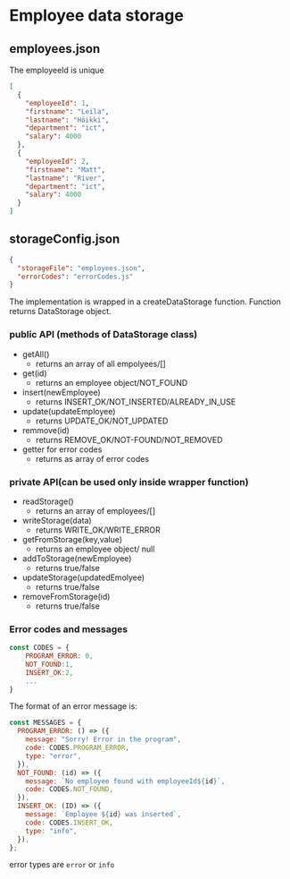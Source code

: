 # Employee data storage

## employees.json

The employeeId is unique

```json
[
  {
    "employeeId": 1,
    "firstname": "Leila",
    "lastname": "Höikki",
    "department": "ict",
    "salary": 4000
  },
  {
    "employeeId": 2,
    "firstname": "Matt",
    "lastname": "River",
    "department": "ict",
    "salary": 4000
  }
]
```

## storageConfig.json

```json
{
  "storageFile": "employees.json",
  "errorCodes": "errorCodes.js"
}
```

The implementation is wrapped in a createDataStorage function. Function returns DataStorage object.

### public API (methods of DataStorage class)

- getAll()
  - returns an array of all empolyees/[]
- get(id)
  - returns an employee object/NOT_FOUND
- insert(newEmployee)
  - returns INSERT_OK/NOT_INSERTED/ALREADY_IN_USE
- update(updateEmployee)
  - returns UPDATE_OK/NOT_UPDATED
- remmove(id)
  - returns REMOVE_OK/NOT-FOUND/NOT_REMOVED
- getter for error codes
  - returns as array of error codes

### private API(can be used only inside wrapper function)

- readStorage()
  - returns an array of employees/[]
- writeStorage(data)
  - returns WRITE_OK/WRITE_ERROR
- getFromStorage(key,value)
  - returns an employee object/ null
- addToStorage(newEmployee)
  - returns true/false
- updateStorage(updatedEmolyee)
  - returns true/false
- removeFromStorage(id)
  - returns true/false

### Error codes and messages

```js
const CODES = {
    PROGRAM_ERROR: 0,
    NOT_FOUND:1,
    INSERT_OK:2,
    ...
}
```

The format of an error message is:

```js
const MESSAGES = {
  PROGRAM_ERROR: () => ({
    message: "Sorry! Error in the program",
    code: CODES.PROGRAM_ERROR,
    type: "error",
  }),
  NOT_FOUND: (id) => ({
    message: `No employee found with employeeId${id}`,
    code: CODES.NOT_FOUND,
  }),
  INSERT_OK: (ID) => ({
    message: `Employee ${id} was inserted`,
    code: CODES.INSERT_OK,
    type: "info",
  }),
};
```

error types are `error` or `info`
